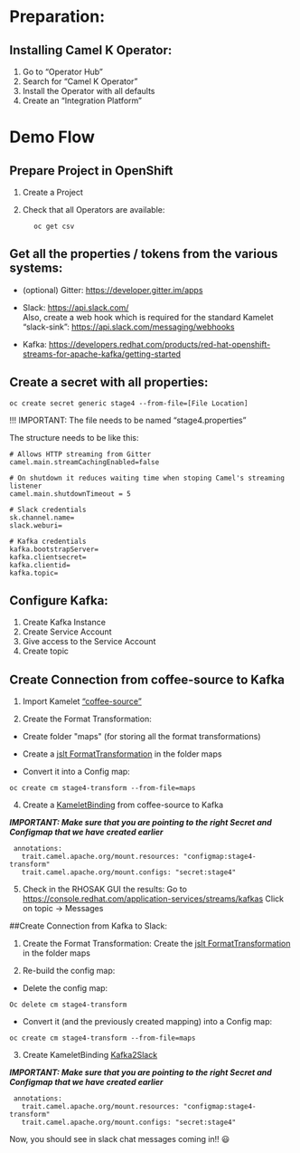 # Preparation:
## Installing Camel K Operator:
1. Go to “Operator Hub” 
2. Search for “Camel K Operator”
3. Install the Operator with all defaults
4. Create an “Integration Platform”

# Demo Flow

## Prepare Project in OpenShift
1. Create a Project

2. Check that all Operators are available:
```
      oc get csv
```

## Get all the properties / tokens from the various systems:
- (optional) Gitter: https://developer.gitter.im/apps
- Slack: https://api.slack.com/  
  Also, create a web hook which is required for the standard Kamelet “slack-sink”: https://api.slack.com/messaging/webhooks

- Kafka: https://developers.redhat.com/products/red-hat-openshift-streams-for-apache-kafka/getting-started


## Create a secret with all properties:
```
oc create secret generic stage4 --from-file=[File Location]
```

!!! IMPORTANT: The file needs to be named “stage4.properties”

The structure needs to be like this:
```
# Allows HTTP streaming from Gitter
camel.main.streamCachingEnabled=false

# On shutdown it reduces waiting time when stoping Camel's streaming listener
camel.main.shutdownTimeout = 5

# Slack credentials
sk.channel.name=
slack.weburi=

# Kafka credentials
kafka.bootstrapServer=
kafka.clientsecret=
kafka.clientid=
kafka.topic=
```


## Configure Kafka:
1. Create Kafka Instance
2. Create Service Account   
3. Give access to the Service Account
4. Create topic

## Create Connection from coffee-source to Kafka
1. Import Kamelet [“coffee-source”](https://raw.githubusercontent.com/skraft-redhat/micro-demo-architecture-repo/main/camelk/coffee2kafka/Kamelets/coffee-source.yaml) 

2. Create the Format Transformation:
- Create folder "maps" (for storing all the format transformations)

- Create a [jslt FormatTransformation](https://raw.githubusercontent.com/skraft-redhat/micro-demo-architecture-repo/main/camelk/coffee2kafka/maps/coffee2k.jslt) in the folder maps

- Convert it into a Config map:
```
oc create cm stage4-transform --from-file=maps
```

4. Create a [KameletBinding](https://raw.githubusercontent.com/skraft-redhat/micro-demo-architecture-repo/main/camelk/coffee2kafka/flows/coffee2k.yaml) from coffee-source to Kafka


**_IMPORTANT: Make sure that you are pointing to the right Secret and Configmap that we have created earlier_**

```
 annotations:
   trait.camel.apache.org/mount.resources: "configmap:stage4-transform"
   trait.camel.apache.org/mount.configs: "secret:stage4"
```

5. Check in the RHOSAK GUI the results:
Go to https://console.redhat.com/application-services/streams/kafkas
Click on topic -> Messages


##Create Connection from Kafka to Slack:
1. Create the Format Transformation:
Create the [jslt FormatTransformation](https://raw.githubusercontent.com/skraft-redhat/micro-demo-architecture-repo/main/camelk/coffee2kafka/maps/coffee2k.jslt) in the folder maps

2. Re-build the config map:

- Delete the config map:

```
Oc delete cm stage4-transform
```

- Convert it (and the previously created mapping) into a Config map:
```
oc create cm stage4-transform --from-file=maps
```

3. Create KameletBinding [Kafka2Slack](https://raw.githubusercontent.com/skraft-redhat/micro-demo-architecture-repo/main/camelk/coffee2kafka/maps/coffee2k.jslt)

**_IMPORTANT:
 Make sure that you are pointing to the right Secret and Configmap that we have created earlier_**

```
 annotations:
   trait.camel.apache.org/mount.resources: "configmap:stage4-transform"
   trait.camel.apache.org/mount.configs: "secret:stage4"
```

Now, you should see in slack chat messages coming in!!
:smiley:
